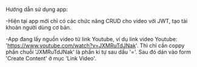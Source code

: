 Hướng dẫn sử dụng app:

-Hiện tại app mới chỉ có các chức năng CRUD cho video với JWT, tạo tài khoản người dùng cơ bản.

-App đang lấy nguồn video từ link Youtube, ví dụ link video Youtube: 'https://www.youtube.com/watch?v=JXMRuTdJNak'. Thì chỉ cần coppy phần chuỗi 'JXMRuTdJNak' là phần kí tự sau dấu '='. Sau đó dán vào form 'Create Content' ở mục 'Link Video'.
